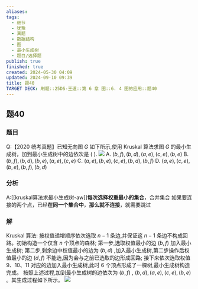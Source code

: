 ```yaml
---
aliases: 
tags:
  - 细节
  - 犹豫
  - 真题
  - 数据结构
  - 图
  - 最小生成树
  - 题目/选择题
publish: true
finished: true
created: 2024-05-30 04:09
updated: 2024-09-10 09:39
title: 题40
TARGET DECK: 刷题::25DS-王道::第 6 章 图::6. 4 图的应用::题40
---
```

## 题40
### 题目
Q:【2020 统考真题】已知无向图 $G$ 如下所示,使用 Kruskal 算法求图 $G$ 的最小生成树，加到最小生成树中的边依次是 ( ).
![](https://img.hwenyi.tech/202405291147186.webp)
A. $( {b,f}) ,( {b,d}) ,( {a,e}) ,( {c,e}) ,( {b,e})$ 
B. $( {b,f}) ,( {b,d}) ,( {b,e}) ,( {a,e}) ,( {c,e})$
C. $( {a,e}) ,( {b,e}) ,( {c,e}) ,( {b,d}) ,( {b,f})$ 
D. $( {a,e}) ,( {c,e}) ,( {b,e}) ,( {b,f}) ,( {b,d})$
### 分析
A:[[kruskal算法求最小生成树-aw]]**每次选择权重最小的集合**，合并集合
如果要连接的两个点，已经**在同一个集合中**，**那么就不连接**，就需要跳过
### 解
Kruskal 算法: 按权值递增顺序依次选取 $n - 1$ 条边,并保证这 $n - 1$ 条边不构成回路。初始构造一个仅含 $n$ 个顶点的森林; 
第一步,选取权值最小的边 $( {b,f})$ 加入最小生成树; 
第二步,剩余边中权值最小的边为 $( {b,d})$ ,加入最小生成树,第二步操作后权值最小的边 $( {d,f})$ 不能选,因为会与之前已选取的边形成回路; 
接下来依次选取权值 $9\text{、}{10}\text{、}{11}$ 对应的边加入最小生成树,此时 6 个顶点形成了一棵树,最小生成树构造完成。
按照上述过程,加到最小生成树的边依次为 $( {b,f})$ , $( {b,d}) ,( {a,e}) ,( {c,e}) ,( {b,e})$ 。其生成过程如下所示。 
![](https://img.hwenyi.tech/202409101737440.webp)


